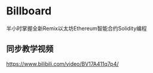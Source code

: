 # Billboard
半小时掌握全新Remix以太坊Ethereum智能合约Solidity编程





## 同步教学视频
https://www.bilibili.com/video/BV17A411q7p4/
